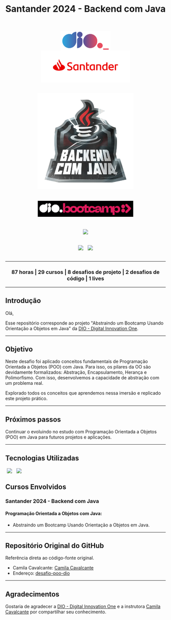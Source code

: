 <div align="center">
    <h1>Santander 2024 - Backend com Java</h1>
</div>
<br><br>

<div align="center">
    <img align="center" src="assets\images\dio-logo.png" width="" height="60" hspace="80">
    <img align="center" src="assets\images\santander-logo.png" width="" height="100" hspace="">               
</div>
<br><br>

<div align="center"><img src="assets\images\bootcamp-logo.png" width="" height="300" hspace="">
</div>
<br><br>

<div align="center"><img src="assets\images\bootcamp-dio.png" width="300" height="" hspace="10">
</div>     
<br><br>

<div align="center">                           
    <img align="center" src="https://cdn.jsdelivr.net/gh/devicons/devicon@latest/icons/java/java-original.svg"  height="100"/>                                                        
</div>
<br><br>

<div align="center">
    <img src="https://img.shields.io/badge/IN%C3%8DCIO-23%2F04%2F2024-green" hspace="5"/>
    <img src="https://img.shields.io/badge/T%C3%89RMINO-29%2F07%2F2024-red" hspace="5"/>
    
</div>
<br>
<hr>
<div align="center">
<h3>87 horas | 29 cursos | 8 desafios de projeto | 2 desafios de código | 1 lives</h3>
</div>
<hr>

## Introdução
Olá,

Esse repositório corresponde ao projeto "Abstraindo um Bootcamp Usando Orientação a Objetos em Java" da [DIO - Digital Innovation One](https://www.dio.me/).
<hr>

## Objetivo

Neste desafio foi aplicado conceitos fundamentais de Programação Orientada a Objetos (POO) com Java. Para isso, os pilares da OO são devidamente formalizados: Abstração, Encapsulamento, Herança e Polimorfismo. Com isso, desenvolvemos a capacidade de abstração com um problema real.

Explorado todos os conceitos que aprendemos nessa imersão e replicado este projeto prático. 
<br>
<hr>

## Próximos passos

Continuar o evoluindo no estudo com Programação Orientada a Objetos (POO) em Java para futuros projetos e aplicações. 
<hr>

## Tecnologias Utilizadas

<div align=left>
<img align=center src="https://cdn.jsdelivr.net/gh/devicons/devicon@latest/icons/java/java-original.svg" width="" height="60" hspace="5"/>
<img align=center src="https://cdn.jsdelivr.net/gh/devicons/devicon@latest/icons/git/git-original.svg" width="" height="50" hspace="5"/>
</div>

## Cursos Envolvidos
### **Santander 2024 - Backend com Java** 
#### **Programação Orientada a Objetos com Java:**
- Abstraindo um Bootcamp Usando Orientação a Objetos em Java.
<hr>

## Repositório Original do GitHub
Referência direta ao código-fonte original.

- Camila Cavalcante: [Camila Cavalcante](https://github.com/cami-la)
- Endereço: [desafio-poo-dio](https://github.com/cami-la/desafio-poo-dio)
<hr>

## Agradecimentos
Gostaria de agradecer a [DIO - Digital Innovation One](https://www.dio.me/) e a instrutora [Camila Cavalcante](https://github.com/cami-la) por compartilhar seu conhecimento.
